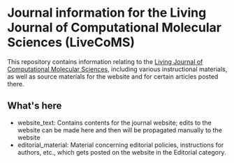 # Journal information for the Living Journal of Computational Molecular Sciences (LiveCoMS)

This repository contains information relating to the [Living Journal of Computational Molecular Sciences](http://www.livecomsjournal.org/), including various instructional materials, as well as source materials for the website and for certain articles posted there.

## What's here
- website_text: Contains contents for the journal website; edits to the website can be made here and then will be propagated manually to the website
- editorial_material: Material concerning editorial policies, instructions for authors, etc., which gets posted on the website in the Editorial category.

